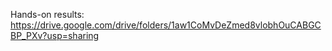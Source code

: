 Hands-on results: https://drive.google.com/drive/folders/1aw1CoMvDeZmed8vlobhOuCABGCBP_PXv?usp=sharing
